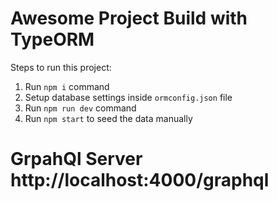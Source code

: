 # Awesome Project Build with TypeORM

Steps to run this project:

1. Run `npm i` command
2. Setup database settings inside `ormconfig.json` file
3. Run `npm run dev` command
4. Run `npm start` to seed the data manually

# GrpahQl Server http://localhost:4000/graphql
